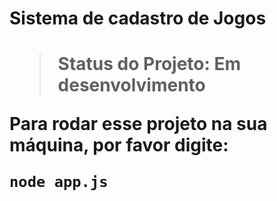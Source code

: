 <h1>Sistema de cadastro de Jogos<h1>
  
  > Status do Projeto: Em desenvolvimento
  
  Para rodar esse projeto na sua máquina, por favor digite:
  
  
  ```
  node app.js
  ```
